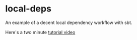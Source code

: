 # local-deps

An example of a decent local dependency workflow with sbt.

Here's a two minute [tutorial video](https://twitter.com/kitlangton/status/1544797176890642437)
